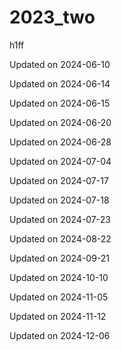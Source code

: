 # 2023_two

h1ff


Updated on 2024-06-10

Updated on 2024-06-14

Updated on 2024-06-15

Updated on 2024-06-20

Updated on 2024-06-28

Updated on 2024-07-04

Updated on 2024-07-17

Updated on 2024-07-18

Updated on 2024-07-23

Updated on 2024-08-22

Updated on 2024-09-21

Updated on 2024-10-10

Updated on 2024-11-05

Updated on 2024-11-12

Updated on 2024-12-06